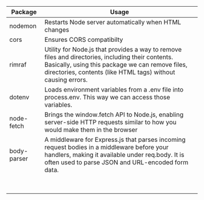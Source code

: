 
|   Package   |   Usage   |
|-------------|-----------|
| nodemon | Restarts Node server automatically when HTML changes |
| cors | Ensures CORS compatibilty |
| rimraf | Utility for Node.js that provides a way to remove files and directories, including their contents. Basically, using this package we can remove files, directories, contents (like HTML tags) without causing errors. |
| dotenv | Loads environment variables from a .env file into process.env. This way we can access those variables. |
| node-fetch | Brings the window.fetch API to Node.js, enabling server-side HTTP requests similar to how you would make them in the browser |
| body-parser | A middleware for Express.js that parses incoming request bodies in a middleware before your handlers, making it available under req.body. It is often used to parse JSON and URL-encoded form data. |
|  |  |
|  |  |
|  |  |
|  |  |
|  |  |
|  |  |
|  |  |
|  |  |